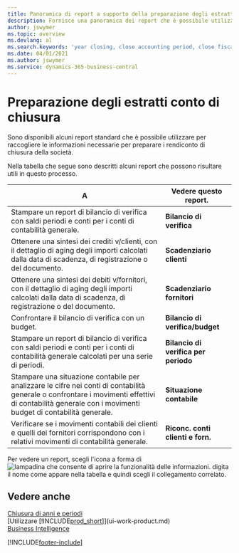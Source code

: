 ```yaml
---
title: Panoramica di report a supporto della preparazione degli estratti conto di chiusura | Documenti Microsoft
description: Fornisce una panoramica dei report che è possibile utilizzare per raccogliere le informazioni e preparare gli estratti conto di chiusura della società alla chiusura dell'anno fiscale.
author: jswymer
ms.topic: overview
ms.devlang: al
ms.search.keywords: 'year closing, close accounting period, close fiscal year, aging, creditor payments, vendor payments, assets, liabilities, equity, analysis, reporting, financial report, business intelligence, BI, Power Bi, KPI'
ms.date: 04/01/2021
ms.author: jswymer
ms.service: dynamics-365-business-central
---
```

# Preparazione degli estratti conto di chiusura
Sono disponibili alcuni report standard che è possibile utilizzare per raccogliere le informazioni necessarie per preparare i rendiconto di chiusura della società.

Nella tabella che segue sono descritti alcuni report che possono risultare utili in questo processo.  

| A | Vedere questo report. |
| --- | --- |
| Stampare un report di bilancio di verifica con saldi periodi e conti per i conti di contabilità generale. |**Bilancio di verifica** |
| Ottenere una sintesi dei crediti v/clienti, con il dettaglio di aging degli importi calcolati dalla data di scadenza, di registrazione o del documento. |**Scadenziario clienti** |
| Ottenere una sintesi dei debiti v/fornitori, con il dettaglio di aging degli importi calcolati dalla data di scadenza, di registrazione o del documento. |**Scadenziario fornitori** |
| Confrontare il bilancio di verifica con un budget. |**Bilancio di verifica/budget** |
| Stampare un report di bilancio di verifica con saldi periodi e conti per i conti di contabilità generale calcolati per una serie di periodi. |**Bilancio di verifica per periodo** |
| Stampare una situazione contabile per analizzare le cifre nei conti di contabilità generale o confrontare i movimenti effettivi di contabilità generale con i movimenti budget di contabilità generale. |**Situazione contabile** |
| Verificare se i movimenti contabili dei clienti e quelli dei fornitori corrispondono con i relativi movimenti di contabilità generale. |**Riconc. conti clienti e forn.** |

Per vedere un report, scegli l'icona a forma di ![lampadina che consente di aprire la funzionalità delle informazioni.](media/ui-search/search_small.png "Informazioni sull'operazione che si desidera eseguire") digita il nome come appare nella tabella e quindi scegli il collegamento correlato.

## Vedere anche
[Chiusura di anni e periodi](year-close-years-periods.md)  
[Utilizzare [!INCLUDE[prod_short](includes/prod_short.md)]](ui-work-product.md)  
[Business Intelligence](bi.md)


[!INCLUDE[footer-include](includes/footer-banner.md)]